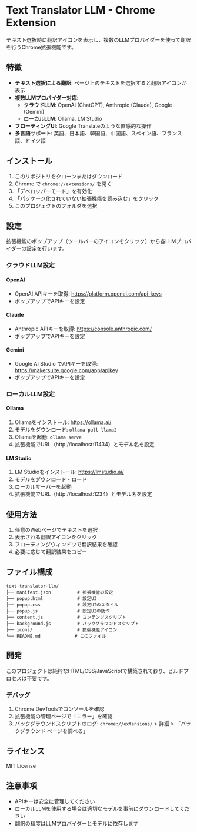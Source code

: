 # Text Translator LLM - Chrome Extension

テキスト選択時に翻訳アイコンを表示し、複数のLLMプロバイダーを使って翻訳を行うChrome拡張機能です。

## 特徴

- **テキスト選択による翻訳**: ページ上のテキストを選択すると翻訳アイコンが表示
- **複数LLMプロバイダー対応**:
  - **クラウドLLM**: OpenAI (ChatGPT), Anthropic (Claude), Google (Gemini)
  - **ローカルLLM**: Ollama, LM Studio
- **フローティングUI**: Google Translateのような直感的な操作
- **多言語サポート**: 英語、日本語、韓国語、中国語、スペイン語、フランス語、ドイツ語

## インストール

1. このリポジトリをクローンまたはダウンロード
2. Chrome で `chrome://extensions/` を開く
3. 「デベロッパーモード」を有効化
4. 「パッケージ化されていない拡張機能を読み込む」をクリック
5. このプロジェクトのフォルダを選択

## 設定

拡張機能のポップアップ（ツールバーのアイコンをクリック）から各LLMプロバイダーの設定を行います。

### クラウドLLM設定

#### OpenAI
- OpenAI APIキーを取得: https://platform.openai.com/api-keys
- ポップアップでAPIキーを設定

#### Claude
- Anthropic APIキーを取得: https://console.anthropic.com/
- ポップアップでAPIキーを設定

#### Gemini
- Google AI Studio でAPIキーを取得: https://makersuite.google.com/app/apikey
- ポップアップでAPIキーを設定

### ローカルLLM設定

#### Ollama
1. Ollamaをインストール: https://ollama.ai/
2. モデルをダウンロード: `ollama pull llama2`
3. Ollamaを起動: `ollama serve`
4. 拡張機能でURL（http://localhost:11434）とモデル名を設定

#### LM Studio
1. LM Studioをインストール: https://lmstudio.ai/
2. モデルをダウンロード・ロード
3. ローカルサーバーを起動
4. 拡張機能でURL（http://localhost:1234）とモデル名を設定

## 使用方法

1. 任意のWebページでテキストを選択
2. 表示される翻訳アイコンをクリック
3. フローティングウィンドウで翻訳結果を確認
4. 必要に応じて翻訳結果をコピー

## ファイル構成

```
text-translator-llm/
├── manifest.json          # 拡張機能の設定
├── popup.html             # 設定UI
├── popup.css              # 設定UIのスタイル
├── popup.js               # 設定UIの動作
├── content.js             # コンテンツスクリプト
├── background.js          # バックグラウンドスクリプト
├── icons/                 # 拡張機能アイコン
└── README.md             # このファイル
```

## 開発

このプロジェクトは純粋なHTML/CSS/JavaScriptで構築されており、ビルドプロセスは不要です。

### デバッグ

1. Chrome DevToolsでコンソールを確認
2. 拡張機能の管理ページで「エラー」を確認
3. バックグラウンドスクリプトのログ: `chrome://extensions/` > 詳細 > 「バックグラウンド ページを調べる」

## ライセンス

MIT License

## 注意事項

- APIキーは安全に管理してください
- ローカルLLMを使用する場合は適切なモデルを事前にダウンロードしてください
- 翻訳の精度はLLMプロバイダーとモデルに依存します